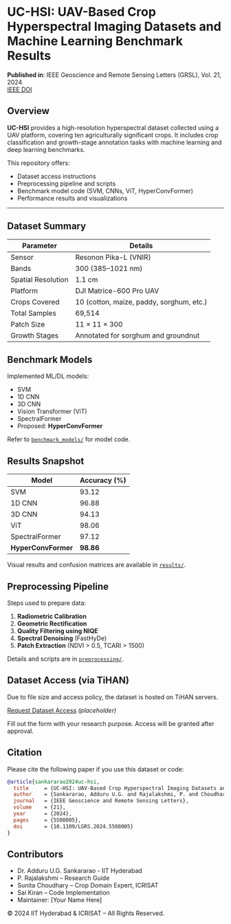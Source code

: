 





# UC-HSI: UAV-Based Crop Hyperspectral Imaging Datasets and Machine Learning Benchmark Results

**Published in**: IEEE Geoscience and Remote Sensing Letters (GRSL), Vol. 21, 2024  
[IEEE DOI](https://doi.org/10.1109/LGRS.2024.5508005)



## Overview

**UC-HSI** provides a high-resolution hyperspectral dataset collected using a UAV platform, covering ten agriculturally significant crops. It includes crop classification and growth-stage annotation tasks with machine learning and deep learning benchmarks.

This repository offers:
- Dataset access instructions
- Preprocessing pipeline and scripts
- Benchmark model code (SVM, CNNs, ViT, HyperConvFormer)
- Performance results and visualizations

---

## Dataset Summary

| Parameter             | Details                                           |
|----------------------|---------------------------------------------------|
| Sensor               | Resonon Pika-L (VNIR)                             |
| Bands                | 300 (385–1021 nm)                                 |
| Spatial Resolution   | 1.1 cm                                            |
| Platform             | DJI Matrice-600 Pro UAV                           |
| Crops Covered        | 10 (cotton, maize, paddy, sorghum, etc.)         |
| Total Samples        | 69,514                                            |
| Patch Size           | 11 × 11 × 300                                     |
| Growth Stages        | Annotated for sorghum and groundnut              |



## Benchmark Models

Implemented ML/DL models:

-  SVM
-  1D CNN
-  3D CNN
-  Vision Transformer (ViT)
-  SpectralFormer
-  Proposed: **HyperConvFormer**

 Refer to [`benchmark_models/`](./benchmark_models) for model code.



## Results Snapshot

| Model             | Accuracy (%) |
|------------------|--------------|
| SVM              | 93.12        |
| 1D CNN           | 96.88        |
| 3D CNN           | 94.13        |
| ViT              | 98.06        |
| SpectralFormer   | 97.12        |
| **HyperConvFormer** | **98.86** |

 Visual results and confusion matrices are available in [`results/`](./results).



## Preprocessing Pipeline

Steps used to prepare data:

1. **Radiometric Calibration**  
2. **Geometric Rectification**
3. **Quality Filtering using NIQE**
4. **Spectral Denoising** (FastHyDe)
5. **Patch Extraction** (NDVI > 0.5, TCARI > 1500)

Details and scripts are in [`preprocessing/`](./preprocessing).



## Dataset Access (via TiHAN)

Due to file size and access policy, the dataset is hosted on TiHAN servers.

 [Request Dataset Access](https://tihan.iith.ac.in/dataset-access-form) *(placeholder)*

Fill out the form with your research purpose. Access will be granted after approval.



## Citation

Please cite the following paper if you use this dataset or code:

```bibtex
@article{sankararao2024uc-hsi,
  title     = {UC-HSI: UAV-Based Crop Hyperspectral Imaging Datasets and Machine Learning Benchmark Results},
  author    = {Sankararao, Adduru U.G. and Rajalakshmi, P. and Choudhary, Sunita},
  journal   = {IEEE Geoscience and Remote Sensing Letters},
  volume    = {21},
  year      = {2024},
  pages     = {5508005},
  doi       = {10.1109/LGRS.2024.5508005}
}
```



## Contributors

- Dr. Adduru U.G. Sankararao - IIT Hyderabad
- P. Rajalakshmi – Research Guide  
- Sunita Choudhary – Crop Domain Expert, ICRISAT  
- Sai Kiran – Code Implementation  
- Maintainer: [Your Name Here]



© 2024 IIT Hyderabad & ICRISAT – All Rights Reserved.


